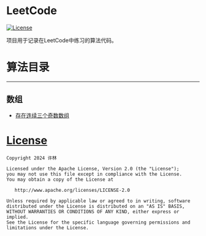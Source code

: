 # LeetCode
[![License](https://img.shields.io/github/license/xulindev/LeetCode)](https://github.com/xulindev/LeetCode/blob/main/LICENSE)

项目用于记录在LeetCode中练习的算法代码。

# 算法目录

---

## 数组

* [存在连续三个奇数数组](https://github.com/xulindev/LeetCode/blob/main/src/ThreeConsecutiveOdds.java)

# [License](https://github.com/xulindev/LeetCode/blob/main/LICENSE)

```
Copyright 2024 许林

Licensed under the Apache License, Version 2.0 (the "License");
you may not use this file except in compliance with the License.
You may obtain a copy of the License at

   http://www.apache.org/licenses/LICENSE-2.0

Unless required by applicable law or agreed to in writing, software
distributed under the License is distributed on an "AS IS" BASIS,
WITHOUT WARRANTIES OR CONDITIONS OF ANY KIND, either express or implied.
See the License for the specific language governing permissions and
limitations under the License.
```